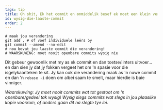 ```yaml
---
tags: tip
title: Oh shit, Ek het commit en onmiddelik besef ek moet een klein verandering maak!
id: wysig-die-laaste-commit
order: 2
---
```


```git
# maak jou verandering
git add . # of voef individuele leêrs by
git commit --amend --no-edit
# nou bevat jou laaste commit die verandering!
# WAARSKUWING: moet nooit openbare commits wysig nie
```

Dit gebeur gewoonlik met my as ek commit en dan toetse/linters uitvoer... en dan sien jy dat jy fokken vergeet het om 'n spasie voor die isgelykaanteken te sit. Jy kan ook die verandering maak as 'n nuwe commit en dan 'n `rebase -i` doen om albei saam te smelt, maar hierdie is baie vinniger.

*Waarskuwing: Jy moet nooit commits wat tot gestoot om 'n openbare/gedeel tak wysig! Wysig slegs commits wat slegs in jou plaaslike kopie voorkom, of anders gaan dit na slegte tye lei.*